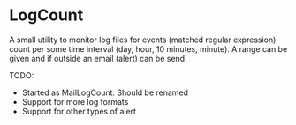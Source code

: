 # LogCount

A small utility to monitor log files for events (matched regular expression) count per some time interval (day, hour, 10 minutes, minute). A range can be given and if outside an email (alert) can be send.

TODO:
- Started as MailLogCount. Should be renamed 
- Support for more log formats
- Support for other types of alert

